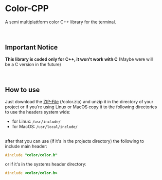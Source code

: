 # Color-CPP
A semi multiplattform color C++ library for the terminal.<br /><br /><br />

## Important Notice
**This library is coded only for C++, it won't work with C** (Maybe were will be a C version in the future)<br /><br /><br />

## How to use
Just download the [ZIP-File](https://github.com/mrehfeld-code/Color-CPP/raw/main/color.zip) (/color.zip) and unzip it in the directory of your project or if you're using Linux or MacOS copy it to the following directories to use the headers system wide:
* for Linux: `/usr/include/`
* for MacOS: `/usr/local/include/` 
<br /><br />


after that you can use (if it's in the projects directory) the following to include main header: 
```cpp
#include "color/color.h"
```
or if it's in the systems header directory:
```cpp
#include <color/color.h>
```
